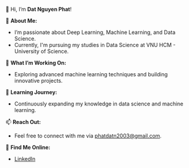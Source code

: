👋 Hi, I’m **Dat Nguyen Phat**!

🌟 **About Me:**
- I’m passionate about Deep Learning, Machine Learning, and Data Science.
- Currently, I'm pursuing my studies in Data Science at VNU HCM - University of Science.

🔭 **What I’m Working On:**
- Exploring advanced machine learning techniques and building innovative projects.

🌱 **Learning Journey:**
- Continuously expanding my knowledge in data science and machine learning.

📫 **Reach Out:**
- Feel free to connect with me via [phatdatn2003@gmail.com](mailto:phatdatn2003@gmail.com).

🔗 **Find Me Online:**
- [LinkedIn](https://www.linkedin.com/in/phat-dat-n)
